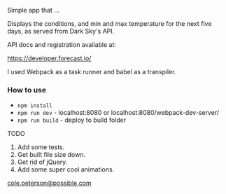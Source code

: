 Simple app that ...

Displays the conditions, and min and max temperature for the next five days, as served from Dark Sky's API.

API docs and registration available at:

https://developer.forecast.io/

I used Webpack as a task runner and babel as a transpiler.

### How to use

- `npm install`
- `npm run dev` - localhost:8080 or localhost:8080/webpack-dev-server/
- `npm run build` - deploy to build folder

TODO

1. Add some tests.
2. Get built file size down.
3. Get rid of jQuery.
4. Add some super cool animations.

cole.peterson@possible.com
